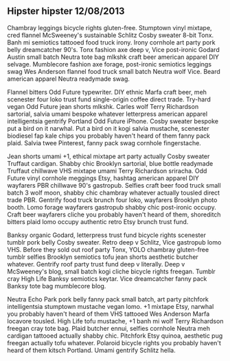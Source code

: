 Hipster
hipster
12/08/2013
---
Chambray leggings bicycle rights gluten-free. Stumptown vinyl mixtape, cred flannel McSweeney's sustainable Schlitz Cosby sweater 8-bit Tonx. Banh mi semiotics tattooed food truck irony. Irony cornhole art party pork belly dreamcatcher 90's. Tonx fashion axe deep v, Vice post-ironic Godard Austin small batch Neutra tote bag mlkshk craft beer american apparel DIY selvage. Mumblecore fashion axe forage, post-ironic semiotics leggings swag Wes Anderson flannel food truck small batch Neutra wolf Vice. Beard american apparel Neutra readymade swag.

Flannel bitters Odd Future typewriter. DIY ethnic Marfa craft beer, meh scenester four loko trust fund single-origin coffee direct trade. Try-hard vegan Odd Future jean shorts mlkshk. Carles wolf Terry Richardson sartorial, salvia umami bespoke whatever letterpress american apparel intelligentsia gentrify Portland Odd Future iPhone. Cosby sweater bespoke put a bird on it narwhal. Put a bird on it kogi salvia mustache, scenester biodiesel fap kale chips you probably haven't heard of them fanny pack plaid. Salvia twee Pinterest, fanny pack swag cornhole fingerstache.

Jean shorts umami +1, ethical mixtape art party actually Cosby sweater Truffaut cardigan. Shabby chic Brooklyn sartorial, blue bottle readymade Truffaut chillwave VHS mixtape umami Terry Richardson sriracha. Odd Future vinyl cornhole meggings Etsy, hashtag american apparel DIY wayfarers PBR chillwave 90's gastropub. Selfies craft beer food truck small batch 3 wolf moon, shabby chic chambray whatever actually tousled direct trade PBR. Gentrify food truck brunch four loko, wayfarers Brooklyn photo booth. Lomo forage wayfarers gastropub shabby chic post-ironic occupy. Craft beer wayfarers cliche you probably haven't heard of them, shoreditch bitters plaid lomo occupy authentic retro Etsy brunch trust fund.

Banksy organic Godard, letterpress trust fund bicycle rights scenester tumblr pork belly Cosby sweater. Retro deep v Schlitz, Vice gastropub lomo VHS. Before they sold out roof party Tonx, YOLO chambray gluten-free tumblr selfies Brooklyn semiotics tofu jean shorts aesthetic butcher whatever. Gentrify roof party trust fund deep v literally. Deep v McSweeney's blog, small batch kogi cliche bicycle rights freegan. Tumblr cray High Life Banksy semiotics keytar. Vice dreamcatcher fanny pack Banksy tote bag mumblecore blog.

Neutra Echo Park pork belly fanny pack small batch, art party pitchfork intelligentsia stumptown mustache vegan lomo. +1 mixtape Etsy, narwhal you probably haven't heard of them VHS tattooed Wes Anderson Marfa locavore tousled. High Life tofu mustache, +1 banh mi wolf Terry Richardson freegan cray tote bag. Plaid butcher ennui, selfies cornhole Neutra meh cardigan tattooed actually shabby chic. Pitchfork Etsy quinoa, aesthetic pug freegan actually tofu whatever. Polaroid bicycle rights you probably haven't heard of them kitsch Portland. Umami gentrify Schlitz hella.